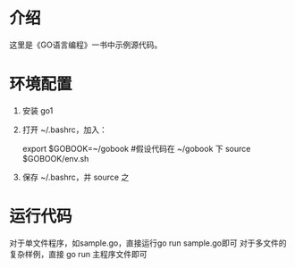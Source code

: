 # 介绍

这里是《GO语言编程》一书中示例源代码。

# 环境配置

1) 安装 go1
2) 打开 ~/.bashrc，加入： 

    export $GOBOOK=~/gobook  #假设代码在 ~/gobook 下
    source $GOBOOK/env.sh

3) 保存 ~/.bashrc，并 source 之

# 运行代码

对于单文件程序，如sample.go，直接运行go run sample.go即可
对于多文件的复杂样例，直接 go run 主程序文件即可
